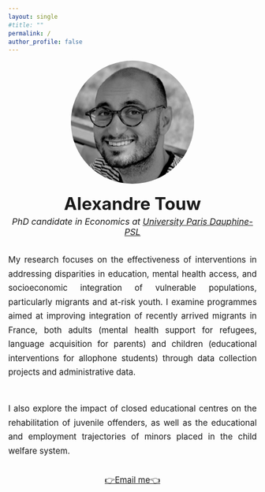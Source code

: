 ```yaml
---
layout: single
#title: ""
permalink: /
author_profile: false
---
```


<style>
  .homepage-title {
    text-align: center;
    font-size: 2.2rem;
    font-weight: 700;
    margin-bottom: 0.3rem;
  }
  .homepage-subtitle {
    text-align: center;
    font-style: italic;
    font-size: 1.1rem;
    margin-bottom: 2rem;
  }
  .homepage-text {
    max-width: 700px;
    margin: 0 auto;
    text-align: justify;
    line-height: 1.7;
    font-size: 1.05rem;
  }
  .homepage-links {
    text-align: center;
    margin-top: 2rem;
    font-size: 1.05rem;
  }
</style>

<div style="text-align: center; margin-bottom: 1rem;">
  <img src="/images/profile.jpeg" alt="Profile picture" style="width:250px; height:250px; border-radius: 50%;">
</div>

<div class="homepage-title">
  Alexandre Touw
</div>

<div class="homepage-subtitle">
  PhD candidate in Economics at <a href="https://leda.dauphine.fr/">University Paris Dauphine-PSL</a>
</div>

<div class="homepage-text">
  My research focuses on the effectiveness of interventions in addressing disparities in education, mental health access, and socioeconomic integration of vulnerable populations, particularly migrants and at-risk youth. I examine programmes aimed at improving integration of recently arrived migrants in France, both adults (mental health support for refugees, language acquisition for parents) and children (educational interventions for allophone students) through data collection projects and administrative data.<br/><br/>
  
  I also explore the impact of closed educational centres on the rehabilitation of juvenile offenders, as well as the educational and employment trajectories of minors placed in the child welfare system.
</div>

<div class="homepage-links">
   <a href="mailto:alexandre.touw@dauphine.psl.eu">👉Email me👈</a>
</div>